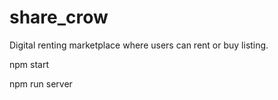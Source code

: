 # share_crow
Digital renting marketplace where users can rent or buy listing.

npm start

npm run server